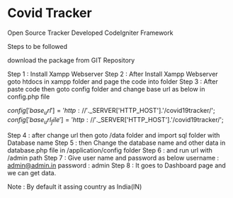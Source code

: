 # Covid Tracker
Open Source Tracker Developed CodeIgniter Framework 

Steps to be followed

download the package from GIT Repository

Step 1 :	Install Xampp Webserver
Step 2 : 	After Install Xampp Webserver goto htdocs in xampp folder and page the code into folder
Step 3 : 	After paste code then goto config folder and change base url as below in config.php file

$config['base_url'] 		= 'http://'.$_SERVER['HTTP_HOST'].'/covid19tracker/';
$config['base_url_file'] 	= 'http://'.$_SERVER['HTTP_HOST'].'/covid19tracker/';

Step 4 : after change url then goto /data folder and import sql folder with Database name
Step 5 : then Change the database name and other data in database.php file in /application/config folder
Step 6 : and run url with /admin path
Step 7 : Give user name and password as below
	username : admin@admin.in
	password : admin
Step 8 : It goes to Dashboard page and we can get data.

Note : By default it assing country as India(IN)
